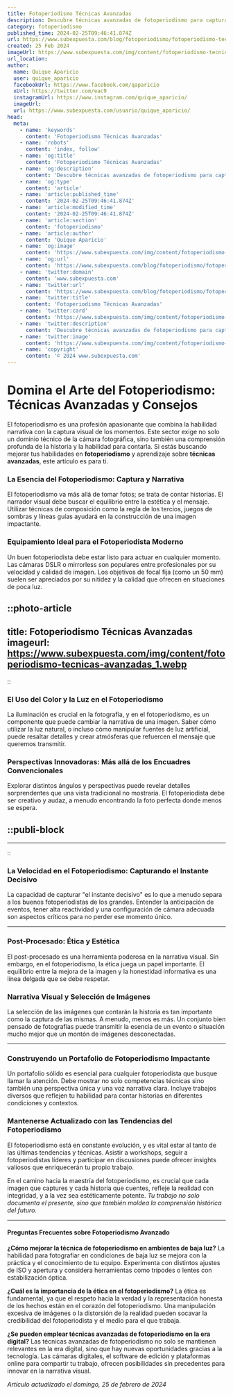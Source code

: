 ```yaml
---
title: Fotoperiodismo Técnicas Avanzadas
description: Descubre técnicas avanzadas de fotoperiodismo para capturar la esencia de la noticia con nuestro contenido especializado y consejos expertos.
category: fotoperiodismo
published_time: 2024-02-25T09:46:41.874Z
url: https://www.subexpuesta.com/blog/fotoperiodismo/fotoperiodismo-tecnicas-avanzadas
created: 25 Feb 2024
imageUrl: https://www.subexpuesta.com/img/content/fotoperiodismo-tecnicas-avanzadas_1.webp
url_location:
author:
  name: Quique Aparicio
  user: quique_aparicio
  facebookUrl: https://www.facebook.com/qaparicio
  xUrl: https://twitter.com/eac9
  instagramUrl: https://www.instagram.com/quique_aparicio/
  imageUrl: 
  url: https://www.subexpuesta.com/usuario/quique_aparicio/
head:
  meta:
    - name: 'keywords'
      content: 'Fotoperiodismo Técnicas Avanzadas'
    - name: 'robots'
      content: 'index, follow'
    - name: 'og:title'
      content: 'Fotoperiodismo Técnicas Avanzadas'
    - name: 'og:description'
      content: 'Descubre técnicas avanzadas de fotoperiodismo para capturar la esencia de la noticia con nuestro contenido especializado y consejos expertos.'
    - name: 'og:type'
      content: 'article'
    - name: 'article:published_time'
      content: '2024-02-25T09:46:41.874Z'
    - name: 'article:modified_time'
      content: '2024-02-25T09:46:41.874Z'
    - name: 'article:section'
      content: 'fotoperiodismo'
    - name: 'article:author'
      content: 'Quique Aparicio'
    - name: 'og:image'
      content: 'https://www.subexpuesta.com/img/content/fotoperiodismo-tecnicas-avanzadas_1.webp'
    - name: 'og:url'
      content: 'https://www.subexpuesta.com/blog/fotoperiodismo/fotoperiodismo-tecnicas-avanzadas'
    - name: 'twitter:domain'
      content: 'www.subexpuesta.com'
    - name: 'twitter:url'
      content: 'https://www.subexpuesta.com/blog/fotoperiodismo/fotoperiodismo-tecnicas-avanzadas'
    - name: 'twitter:title'
      content: 'Fotoperiodismo Técnicas Avanzadas'
    - name: 'twitter:card'
      content: 'https://www.subexpuesta.com/img/content/fotoperiodismo-tecnicas-avanzadas_1.webp'
    - name: 'twitter:description'
      content: 'Descubre técnicas avanzadas de fotoperiodismo para capturar la esencia de la noticia con nuestro contenido especializado y consejos expertos.'
    - name: 'twitter:image'
      content: 'https://www.subexpuesta.com/img/content/fotoperiodismo-tecnicas-avanzadas_1.webp'
    - name: 'copyright'
      content: '© 2024 www.subexpuesta.com'
---
```

# Domina el Arte del Fotoperiodismo: Técnicas Avanzadas y Consejos

El fotoperiodismo es una profesión apasionante que combina la habilidad narrativa con la captura visual de los momentos. Este sector exige no solo un dominio técnico de la cámara fotográfica, sino también una comprensión profunda de la historia y la habilidad para contarla. Si estás buscando mejorar tus habilidades en **fotoperiodismo** y aprendizaje sobre **técnicas avanzadas**, este artículo es para ti.

### La Esencia del Fotoperiodismo: Captura y Narrativa

El fotoperiodismo va más allá de tomar fotos; se trata de contar historias. El narrador visual debe buscar el equilibrio entre la estética y el mensaje. Utilizar técnicas de composición como la regla de los tercios, juegos de sombras y líneas guías ayudará en la construcción de una imagen impactante.

### Equipamiento Ideal para el Fotoperiodista Moderno

Un buen fotoperiodista debe estar listo para actuar en cualquier momento. Las cámaras DSLR o mirrorless son populares entre profesionales por su velocidad y calidad de imagen. Los objetivos de focal fija (como un 50 mm) suelen ser apreciados por su nitidez y la calidad que ofrecen en situaciones de poca luz.


::photo-article
---
title: Fotoperiodismo Técnicas Avanzadas
imageurl: https://www.subexpuesta.com/img/content/fotoperiodismo-tecnicas-avanzadas_1.webp
---
::



### El Uso del Color y la Luz en el Fotoperiodismo

La iluminación es crucial en la fotografía, y en el fotoperiodismo, es un componente que puede cambiar la narrativa de una imagen. Saber cómo utilizar la luz natural, o incluso cómo manipular fuentes de luz artificial, puede resaltar detalles y crear atmósferas que refuercen el mensaje que queremos transmitir.

### Perspectivas Innovadoras: Más allá de los Encuadres Convencionales

Explorar distintos ángulos y perspectivas puede revelar detalles sorprendentes que una vista tradicional no mostraría. El fotoperiodista debe ser creativo y audaz, a menudo encontrando la foto perfecta donde menos se espera.


  ::publi-block
  ---
  ---
  ::
  
  

### La Velocidad en el Fotoperiodismo: Capturando el Instante Decisivo

La capacidad de capturar "el instante decisivo" es lo que a menudo separa a los buenos fotoperiodistas de los grandes. Entender la anticipación de eventos, tener alta reactividad y una configuración de cámara adecuada son aspectos críticos para no perder ese momento único.

---

### Post-Procesado: Ética y Estética

El post-procesado es una herramienta poderosa en la narrativa visual. Sin embargo, en el fotoperiodismo, la ética juega un papel importante. El equilibrio entre la mejora de la imagen y la honestidad informativa es una línea delgada que se debe respetar.

### Narrativa Visual y Selección de Imágenes

La selección de las imágenes que contarán la historia es tan importante como la captura de las mismas. A menudo, menos es más. Un conjunto bien pensado de fotografías puede transmitir la esencia de un evento o situación mucho mejor que un montón de imágenes desconectadas.

---

### Construyendo un Portafolio de Fotoperiodismo Impactante

Un portafolio sólido es esencial para cualquier fotoperiodista que busque llamar la atención. Debe mostrar no solo competencias técnicas sino también una perspectiva única y una voz narrativa clara. Incluye trabajos diversos que reflejen tu habilidad para contar historias en diferentes condiciones y contextos.

### Mantenerse Actualizado con las Tendencias del Fotoperiodismo

El fotoperiodismo está en constante evolución, y es vital estar al tanto de las últimas tendencias y técnicas. Asistir a workshops, seguir a fotoperiodistas líderes y participar en discusiones puede ofrecer insights valiosos que enriquecerán tu propio trabajo.

En el camino hacia la maestría del fotoperiodismo, es crucial que cada imagen que captures y cada historia que cuentes, refleje la realidad con integridad, y a la vez sea estéticamente potente. *Tu trabajo no solo documenta el presente, sino que también moldea la comprensión histórica del futuro.*

---

#### Preguntas Frecuentes sobre Fotoperiodismo Avanzado

**¿Cómo mejorar la técnica de fotoperiodismo en ambientes de baja luz?**
La habilidad para fotografiar en condiciones de baja luz se mejora con la práctica y el conocimiento de tu equipo. Experimenta con distintos ajustes de ISO y apertura y considera herramientas como trípodes o lentes con estabilización óptica.

**¿Cuál es la importancia de la ética en el fotoperiodismo?**
La ética es fundamental, ya que el respeto hacia la verdad y la representación honesta de los hechos están en el corazón del fotoperiodismo. Una manipulación excesiva de imágenes o la distorsión de la realidad pueden socavar la credibilidad del fotoperiodista y el medio para el que trabaja.

**¿Se pueden emplear técnicas avanzadas de fotoperiodismo en la era digital?**
Las técnicas avanzadas de fotoperiodismo no solo se mantienen relevantes en la era digital, sino que hay nuevas oportunidades gracias a la tecnología. Las cámaras digitales, el software de edición y plataformas online para compartir tu trabajo, ofrecen posibilidades sin precedentes para innovar en la narrativa visual.

_Artículo actualizado el domingo, 25 de febrero de 2024_